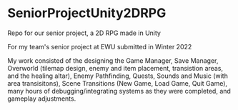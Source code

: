 # SeniorProjectUnity2DRPG
Repo for our senior project, a 2D RPG made in Unity

For my team's senior project at EWU submitted in Winter 2022

My work consisted of the designing the Game Manager, Save Manager, Overworld (tilemap design, enemy and item placement, transistion areas, and the healing altar), Enemy Pathfinding, Quests, Sounds and Music (with area transisitons), 
Scene Transitions (New Game, Load Game, Quit Game), many hours of debugging/integrating systems as they were completed, and gameplay adjustments.
